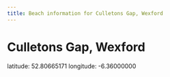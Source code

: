 ```yaml
---
title: Beach information for Culletons Gap, Wexford
---
```

# Culletons Gap, Wexford 

<div class="location-info">latitude: 52.80665171 longitude: -6.36000000</div>
<div id="met-eireann-warnings" onload="get_met_eireann_warnings(EI30)"></div>
<div></div>